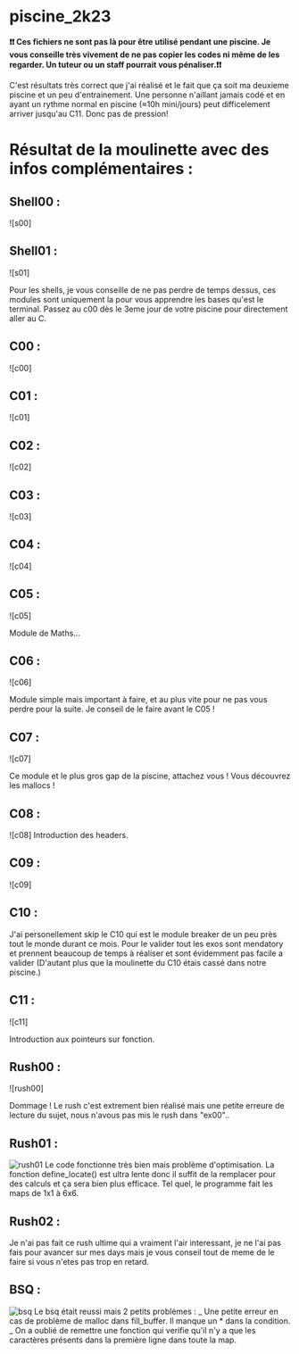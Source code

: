 # piscine_2k23

<strong>❗❗ Ces fichiers ne sont pas là pour être utilisé pendant une piscine. Je vous conseille très vivement de ne pas copier les codes ni même de les regarder. Un tuteur ou un staff pourrait vous pénaliser.❗❗</strong>

C'est résultats très correct que j'ai réalisé et le fait que ça soit ma deuxieme piscine et un peu d'entrainement. Une personne n'aillant jamais codé et en ayant un rythme normal en piscine (≈10h mini/jours) peut difficelement arriver jusqu'au C11. Donc pas de pression!

<h1>Résultat de la moulinette avec des infos complémentaires : </h1>

<h2>Shell00 :</h2>

![s00]

<h2>Shell01 :</h2>

![s01]

Pour les shells, je vous conseille de ne pas perdre de temps dessus, ces modules sont uniquement la pour vous apprendre les bases qu'est le terminal. Passez au c00 dès le 3eme jour de votre piscine pour directement aller au C.

<h2>C00 :</h2>

![c00]

<h2>C01 :</h2>

![c01]

<h2>C02 :</h2>

![c02]

<h2>C03 :</h2>

![c03]

<h2>C04 :</h2>

![c04]

<h2>C05 :</h2>

![c05]

Module de Maths...

<h2>C06 :</h2>

![c06]

Module simple mais important à faire, et au plus vite pour ne pas vous perdre pour la suite. Je conseil de le faire avant le C05 !

<h2>C07 :</h2>

![c07]

Ce module et le plus gros gap de la piscine, attachez vous ! Vous découvrez les mallocs !

<h2>C08 :</h2>

![c08]
Introduction des headers.

<h2>C09 :</h2>

![c09]

<h2>C10 :</h2>

J'ai personellement skip le C10 qui est le module breaker de un peu près tout le monde durant ce mois. Pour le valider tout les exos sont mendatory et prennent beaucoup de temps à réaliser et sont évidemment pas facile a valider (D'autant plus que la moulinette du C10 étais cassé dans notre piscine.)

<h2>C11 :</h2>

![c11]

Introduction aux pointeurs sur fonction.

<h2>Rush00 :</h2>

![rush00]

Dommage ! Le rush c'est extrement bien réalisé mais une petite erreure de lecture du sujet, nous n'avous pas mis le rush dans "ex00"..

<h2>Rush01 :</h2>

![rush01](https://github.com/Kum1ta/piscine_072023/assets/59119791/45493f9e-0649-4f1e-96de-9ec59d0f3151)
Le code fonctionne très bien mais problème d'optimisation. La fonction define_locate() est ultra lente donc il suffit de la remplacer pour des calculs et ça sera bien plus efficace. Tel quel, le programme fait les maps de 1x1 à 6x6.

<h2>Rush02 :</h2>

Je n'ai pas fait ce rush ultime qui a vraiment l'air interessant, je ne l'ai pas fais pour avancer sur mes days mais je vous conseil tout de meme de le faire si vous n'etes pas trop en retard.

<h2>BSQ :</h2>

![bsq](https://github.com/Kum1ta/piscine_072023/assets/59119791/114a7f5c-f754-427d-a42f-6f24b9c22024)
Le bsq était reussi mais 2 petits problémes : 
_ Une petite erreur en cas de problème de malloc dans fill_buffer. Il manque un * dans la condition.
_ On a oublié de remettre une fonction qui verifie qu'il n'y a que les caractères présents dans la première ligne dans toute la map.
